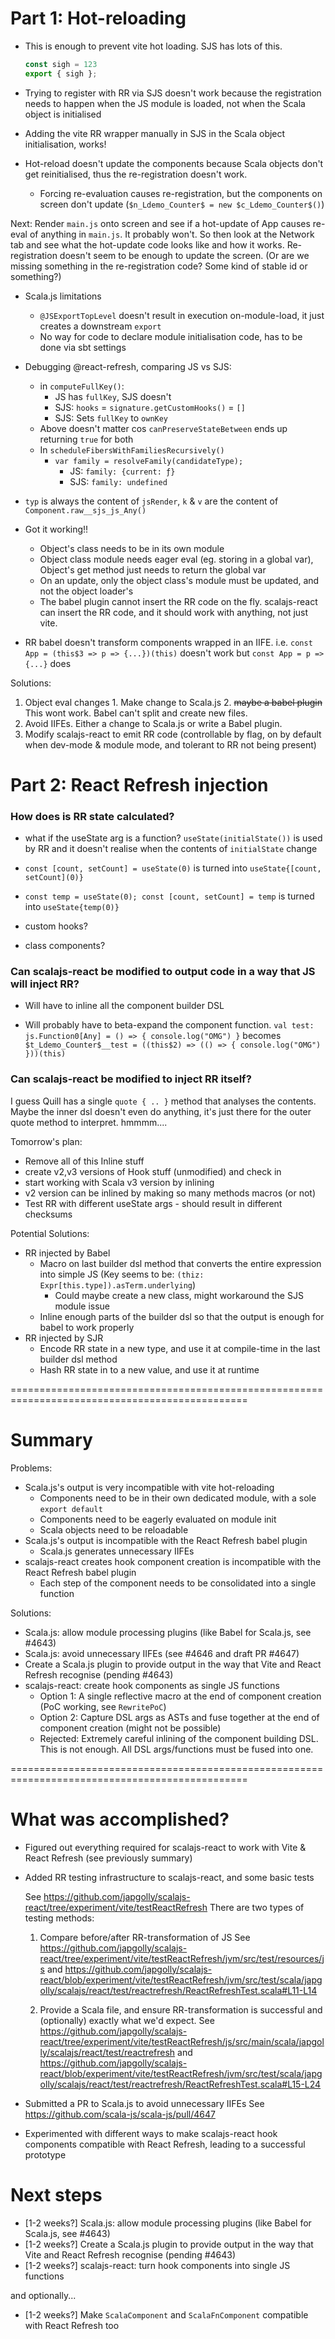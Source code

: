 Part 1: Hot-reloading
=====================

* This is enough to prevent vite hot loading. SJS has lots of this.

    ```js
    const sigh = 123
    export { sigh };
    ```

* Trying to register with RR via SJS doesn't work because the registration needs to happen when the JS module is loaded, not when the Scala object is initialised

* Adding the vite RR wrapper manually in SJS in the Scala object initialisation, works!

* Hot-reload doesn't update the components because Scala objects don't get reinitialised, thus the re-registration doesn't work.
  * Forcing re-evaluation causes re-registration, but the components on screen don't update (`$n_Ldemo_Counter$ = new $c_Ldemo_Counter$()`)

Next: Render `main.js` onto screen and see if a hot-update of App causes re-eval of anything in `main.js`. It probably won't.
      So then look at the Network tab and see what the hot-update code looks like and how it works. Re-registration doesn't seem to be enough to update the screen. (Or are we missing something in the re-registration code? Some kind of stable id or something?)

* Scala.js limitations
  * `@JSExportTopLevel` doesn't result in execution on-module-load, it just creates a downstream `export`
  * No way for code to declare module initialisation code, has to be done via sbt settings

* Debugging @react-refresh, comparing JS vs SJS:
  * in `computeFullKey()`:
    * JS has `fullKey`, SJS doesn't
    * SJS: `hooks` = `signature.getCustomHooks()` = `[]`
    * SJS: Sets `fullKey` to `ownKey`
  * Above doesn't matter cos `canPreserveStateBetween` ends up returning `true` for both
  * In `scheduleFibersWithFamiliesRecursively()`
    * `var family = resolveFamily(candidateType);`
      * JS: `family: {current: ƒ}`
      * SJS: `family: undefined`

* `typ` is always the content of `jsRender`, `k` & `v` are the content of `Component.raw__sjs_js_Any()`

* Got it working!!
  * Object's class needs to be in its own module
  * Object class module needs eager eval (eg. storing in a global var), Object's get method just needs to return the global var
  * On an update, only the object class's module must be updated, and not the object loader's
  * The babel plugin cannot insert the RR code on the fly. scalajs-react can insert the RR code, and it should work with anything, not just vite.

* RR babel doesn't transform components wrapped in an IIFE.
  i.e. `const App = (this$3 => p => {...})(this)` doesn't work but `const App = p => {...}` does

Solutions:
  1. Object eval changes
    1. Make change to Scala.js
    2. ~~maybe a babel plugin~~ This wont work. Babel can't split and create new files.
  2. Avoid IIFEs. Either a change to Scala.js or write a Babel plugin.
  3. Modify scalajs-react to emit RR code (controllable by flag, on by default when dev-mode & module mode, and tolerant to RR not being present)


Part 2: React Refresh injection
===============================

### How does is RR state calculated?

* what if the useState arg is a function?
  `useState(initialState())` is used by RR and it doesn't realise when the contents of `initialState` change

* `const [count, setCount] = useState(0)` is turned into `useState{[count, setCount](0)}`
* `const temp = useState(0); const [count, setCount] = temp` is turned into `useState{temp(0)}`

* custom hooks?
* class components?

### Can scalajs-react be modified to output code in a way that JS will inject RR?

* Will have to inline all the component builder DSL

* Will probably have to beta-expand the component function.
  `val test: js.Function0[Any] = () => { console.log("OMG") }`
  becomes
  `$t_Ldemo_Counter$__test = ((this$2) => (() => { console.log("OMG") }))(this)`


### Can scalajs-react be modified to inject RR itself?

I guess Quill has a single `quote { .. }` method that analyses the contents. Maybe the inner dsl doesn't even do anything, it's just there for the outer quote method to interpret. hmmmm....


Tomorrow's plan:
  * Remove all of this Inline stuff
  * create v2,v3 versions of Hook stuff (unmodified) and check in
  * start working with Scala v3 version by inlining
  * v2 version can be inlined by making so many methods macros (or not)
  * Test RR with different useState args - should result in different checksums


Potential Solutions:
  * RR injected by Babel
    * Macro on last builder dsl method that converts the entire expression into simple JS (Key seems to be: `(thiz: Expr[this.type]).asTerm.underlying`)
      * Could maybe create a new class, might workaround the SJS module issue
    * Inline enough parts of the builder dsl so that the output is enough for babel to work properly
  * RR injected by SJR
    * Encode RR state in a new type, and use it at compile-time in the last builder dsl method
    * Hash RR state in to a new value, and use it at runtime

===============================================================================================

Summary
=======

Problems:
  * Scala.js's output is very incompatible with vite hot-reloading
    * Components need to be in their own dedicated module, with a sole `export default`
    * Components need to be eagerly evaluated on module init
    * Scala objects need to be reloadable
  * Scala.js's output is incompatible with the React Refresh babel plugin
    * Scala.js generates unnecessary IIFEs
  * scalajs-react creates hook component creation is incompatible with the React Refresh babel plugin
    * Each step of the component needs to be consolidated into a single function

Solutions:
  * Scala.js: allow module processing plugins (like Babel for Scala.js, see #4643)
  * Scala.js: avoid unnecessary IIFEs (see #4646 and draft PR #4647)
  * Create a Scala.js plugin to provide output in the way that Vite and React Refresh recognise (pending #4643)
  * scalajs-react: create hook components as single JS functions
    * Option 1: A single reflective macro at the end of component creation (PoC working, see `RewritePoC`)
    * Option 2: Capture DSL args as ASTs and fuse together at the end of component creation (might not be possible)
    * Rejected: Extremely careful inlining of the component building DSL. This is not enough. All DSL args/functions must be fused into one.

===============================================================================================

# What was accomplished?

* Figured out everything required for scalajs-react to work with Vite & React Refresh
  (see previously summary)

* Added RR testing infrastructure to scalajs-react, and some basic tests

  See https://github.com/japgolly/scalajs-react/tree/experiment/vite/testReactRefresh
  There are two types of testing methods:

  1. Compare before/after RR-transformation of JS
     See https://github.com/japgolly/scalajs-react/tree/experiment/vite/testReactRefresh/jvm/src/test/resources/js
     and https://github.com/japgolly/scalajs-react/blob/experiment/vite/testReactRefresh/jvm/src/test/scala/japgolly/scalajs/react/test/reactrefresh/ReactRefreshTest.scala#L11-L14

  2. Provide a Scala file, and ensure RR-transformation is successful and (optionally) exactly what we'd expect.
     See https://github.com/japgolly/scalajs-react/tree/experiment/vite/testReactRefresh/js/src/main/scala/japgolly/scalajs/react/test/reactrefresh
     and https://github.com/japgolly/scalajs-react/blob/experiment/vite/testReactRefresh/jvm/src/test/scala/japgolly/scalajs/react/test/reactrefresh/ReactRefreshTest.scala#L15-L24

* Submitted a PR to Scala.js to avoid unnecessary IIFEs
  See https://github.com/scala-js/scala-js/pull/4647

* Experimented with different ways to make scalajs-react hook components compatible with React Refresh, leading to a successful prototype

# Next steps

  * [1-2 weeks?] Scala.js: allow module processing plugins (like Babel for Scala.js, see #4643)
  * [1-2 weeks?] Create a Scala.js plugin to provide output in the way that Vite and React Refresh recognise (pending #4643)
  * [1-2 weeks?] scalajs-react: turn hook components into single JS functions

and optionally...

  * [1-2 weeks?] Make `ScalaComponent` and `ScalaFnComponent` compatible with React Refresh too
